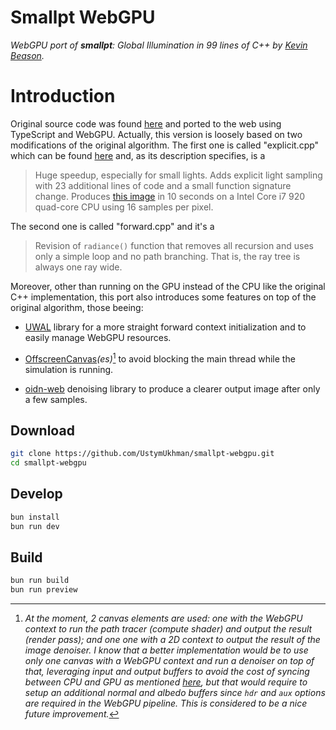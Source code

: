 # Smallpt WebGPU

_WebGPU port of **smallpt**: Global Illumination in 99 lines of C++ by [Kevin Beason](https://kevinbeason.com/)._

# Introduction

Original source code was found [here](https://www.kevinbeason.com/smallpt/) and ported to the web using TypeScript and WebGPU. Actually, this version is loosely based on two modifications of the original algorithm. The first one is called "explicit.cpp" which can be found [here](https://www.kevinbeason.com/smallpt/explicit.cpp) and, as its description specifies, is a

> Huge speedup, especially for small lights. Adds explicit light sampling with 23 additional lines of code and a small function signature change. Produces [this image](https://www.kevinbeason.com/smallpt/explicit16.png) in 10 seconds on a Intel Core i7 920 quad-core CPU using 16 samples per pixel.

The second one is called "forward.cpp" and it's a

> Revision of `radiance()` function that removes all recursion and uses only a simple loop and no path branching. That is, the ray tree is always one ray wide.

Moreover, other than running on the GPU instead of the CPU like the original C++ implementation, this port also introduces some features on top of the original algorithm, those beeing:

- [UWAL](https://ustymukhman.github.io/uwal/) library for a more straight forward context initialization and to easily manage WebGPU resources.

- [OffscreenCanvas](https://developer.mozilla.org/en-US/docs/Web/API/OffscreenCanvas)_(es)_[^1] to avoid blocking the main thread while the simulation is running.

- [oidn-web](https://github.com/pissang/oidn-web) denoising library to produce a clearer output image after only a few samples.

[^1]: _At the moment, 2 canvas elements are used: one with the WebGPU context to run the path tracer (compute shader) and output the result (render pass); and one one with a 2D context to output the result of the image denoiser. I know that a better implementation would be to use only one canvas with a WebGPU context and run a denoiser on top of that, leveraging input and output buffers to avoid the cost of syncing between CPU and GPU as mentioned [here](https://github.com/pissang/oidn-web?tab=readme-ov-file#integrate-into-your-webgpu-pipeline), but that would require to setup an additional normal and albedo buffers since `hdr` and `aux` options are required in the WebGPU pipeline. This is considered to be a nice future improvement._

## Download

```bash
git clone https://github.com/UstymUkhman/smallpt-webgpu.git
cd smallpt-webgpu
```

## Develop

```bash
bun install
bun run dev
```

## Build

```bash
bun run build
bun run preview
```
